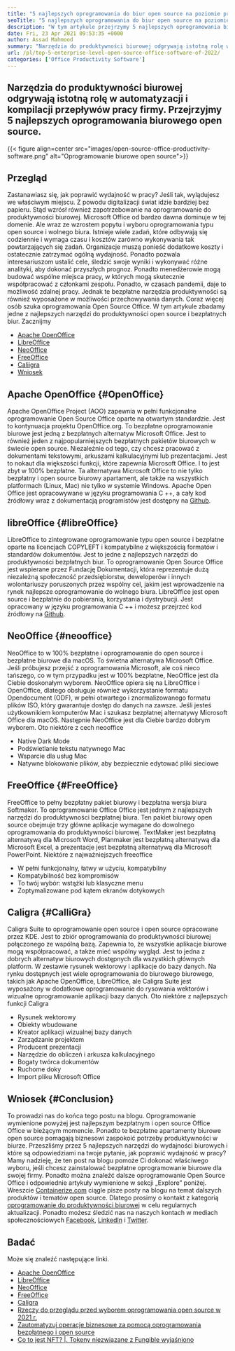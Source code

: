 ```yaml
---
title: "5 najlepszych oprogramowania do biur open source na poziomie przedsiębiorstw 2022" 
seoTitle: "5 najlepszych oprogramowania do biur open source na poziomie przedsiębiorstw 2022" 
description: "W tym artykule przejrzymy 5 najlepszych oprogramowania biurowego open source. Oprogramowanie to obejmują Apache OpenOffice, LibreOffice, NeoOffice, FreeOffice i Caligra." 
date: Fri, 23 Apr 2021 09:53:35 +0000
author: Assad Mahmood
summary: "Narzędzia do produktywności biurowej odgrywają istotną rolę w automatyzacji i kompilacji przepływów pracy firmy. Przejrzyjmy 5 najlepszych oprogramowania biurowego open source." 
url: /pl/top-5-enterprise-level-open-source-office-software-of-2022/
categories: ['Office Productivity Software']
---
```


## Narzędzia do produktywności biurowej odgrywają istotną rolę w automatyzacji i kompilacji przepływów pracy firmy. Przejrzyjmy 5 najlepszych oprogramowania biurowego open source.

{{< figure align=center src="images/open-source-office-productivity-software.png" alt="Oprogramowanie biurowe open source">}}


## Przegląd
Zastanawiasz się, jak poprawić wydajność w pracy? Jeśli tak, wylądujesz we właściwym miejscu. Z powodu digitalizacji świat idzie bardziej bez papieru. Stąd wzrósł również zapotrzebowanie na oprogramowanie do produktywności biurowej. Microsoft Office od bardzo dawna dominuje w tej domenie. Ale wraz ze wzrostem popytu i wyboru oprogramowania typu open source i wolnego biura. Istnieje wiele zadań, które odbywają się codziennie i wymaga czasu i kosztów zarówno wykonywania tak powtarzających się zadań. Organizacje muszą ponieść dodatkowe koszty i ostatecznie zatrzymać ogólną wydajność. Ponadto pozwala interesariuszom ustalić cele, śledzić swoje wyniki i wykonywać różne analityki, aby dokonać przyszłych prognoz.
Ponadto menedżerowie mogą budować wspólne miejsca pracy, w których mogą skutecznie współpracować z członkami zespołu. Ponadto, w czasach pandemii, daje to możliwość zdalnej pracy. Jednak te bezpłatne narzędzia produktywności są również wyposażone w możliwości przechowywania danych. Coraz więcej osób szuka oprogramowania Open Source Office. W tym artykule zbadamy jedne z najlepszych narzędzi do produktywności open source i bezpłatnych biur. Zacznijmy
  * [Apache OpenOffice][1]
  * [LibreOffice][2]
  * [NeoOffice][3]
  * [FreeOffice][4]
  * [Caliigra][5]
  * [Wniosek][6]

## Apache OpenOffice   {#OpenOffice}
Apache OpenOffice Project (AOO) zapewnia w pełni funkcjonalne oprogramowanie Open Source Office oparte na otwartym standardzie. Jest to kontynuacja projektu OpenOffice.org. To bezpłatne oprogramowanie biurowe jest jedną z bezpłatnych alternatyw Microsoft Office. Jest to również jeden z najpopularniejszych bezpłatnych pakietów biurowych w świecie open source. Niezależnie od tego, czy chcesz pracować z dokumentami tekstowymi, arkuszami kalkulacyjnymi lub prezentacjami. Jest to nokaut dla większości funkcji, które zapewnia Microsoft Office. I to jest zbyt w 100% bezpłatne. Ta alternatywa Microsoft Office to nie tylko bezpłatny i open source biurowy apartament, ale także na wszystkich platformach (Linux, Mac) nie tylko w systemie Windows.
Apache Open Office jest opracowywane w języku programowania C ++, a cały kod źródłowy wraz z dokumentacją programistów jest dostępny na [Github][7].

## libreOffice   {#libreOffice}
LibreOffice to zintegrowane oprogramowanie typu open source i bezpłatne oparte na licencjach COPYLEFT i kompatybilne z większością formatów i standardów dokumentów. Jest to jedne z najlepszych narzędzi do produktywności bezpłatnych biur.
To oprogramowanie Open Source Office jest wspierane przez Fundację Dokumentacji, która reprezentuje dużą niezależną społeczność przedsiębiorstw, deweloperów i innych wolontariuszy poruszonych przez wspólny cel, jakim jest wprowadzenie na rynek najlepsze oprogramowanie do wolnego biura.
LibreOffice jest open source i bezpłatnie do pobierania, korzystania i dystrybucji. Jest opracowany w języku programowania C ++ i możesz przejrzeć kod źródłowy na [Github][8].

## NeoOffice   {#neooffice}
NeoOffice to w 100% bezpłatne i oprogramowanie do open source i bezpłatne biurowe dla macOS. To świetna alternatywa Microsoft Office. Jeśli próbujesz przejść z oprogramowania Microsoft, ale coś nieco tańszego, co w tym przypadku jest w 100% bezpłatne, NeoOffice jest dla Ciebie doskonałym wyborem.
NeoOffice opiera się na LibreOffice i OpenOffice, dlatego obsługuje również wykorzystanie formatu Opendocument (ODF), w pełni otwartego i znormalizowanego formatu plików ISO, który gwarantuje dostęp do danych na zawsze. Jeśli jesteś użytkownikiem komputerów Mac i szukasz bezpłatnej alternatywy Microsoft Office dla macOS. Następnie NeoOffice jest dla Ciebie bardzo dobrym wyborem.
Oto niektóre z cech neooffice
  * Native Dark Mode
  * Podświetlanie tekstu natywnego Mac
  * Wsparcie dla usług Mac
  * Natywne blokowanie plików, aby bezpiecznie edytować pliki sieciowe

## FreeOffice   {#FreeOffice}
FreeOffice to pełny bezpłatny pakiet biurowy i bezpłatna wersja biura Softmaker. To oprogramowanie Office Office jest jednym z najlepszych narzędzi do produktywności bezpłatnej biura. Ten pakiet biurowy open source obejmuje trzy główne aplikacje wymagane do dowolnego oprogramowania do produktywności biurowej.
TextMaker jest bezpłatną alternatywą dla Microsoft Word, Planmaker jest bezpłatną alternatywą dla Microsoft Excel, a prezentacje jest bezpłatną alternatywą dla Microsoft PowerPoint.
Niektóre z najważniejszych freeoffice
  * W pełni funkcjonalny, łatwy w użyciu, kompatybilny
  * Kompatybilność bez kompromisów
  * To twój wybór: wstążki lub klasyczne menu
  * Zoptymalizowane pod kątem ekranów dotykowych

## Caligra   {#CalliGra}
Caligra Suite to oprogramowanie open source i open source opracowane przez KDE. Jest to zbiór oprogramowania do produktywności biurowej połączonego ze wspólną bazą. Zapewnia to, że wszystkie aplikacje biurowe mogą współpracować, a także mieć wspólny wygląd. Jest to jedna z dobrych alternatyw biurowych dostępnych dla wszystkich głównych platform. W zestawie rysunek wektorowy i aplikacje do bazy danych.
Na rynku dostępnych jest wiele oprogramowania do biurowego biurowego, takich jak Apache OpenOffice, LibreOffice, ale Caligra Suite jest wyposażony w dodatkowe oprogramowanie do rysowania wektorów i wizualne oprogramowanie aplikacji bazy danych.
Oto niektóre z najlepszych funkcji Caligra
  * Rysunek wektorowy
  * Obiekty wbudowane
  * Kreator aplikacji wizualnej bazy danych
  * Zarządzanie projektem
  * Producent prezentacji
  * Narzędzie do obliczeń i arkusza kalkulacyjnego
  * Bogaty twórca dokumentów
  * Ruchome doky
  * Import pliku Microsoft Office

## Wniosek   {#Conclusion}
To prowadzi nas do końca tego postu na blogu. Oprogramowanie wymienione powyżej jest najlepszym bezpłatnym i open source Office Office w bieżącym momencie. Ponadto te bezpłatne apartamenty biurowe open source pomagają biznesowi zaspokoić potrzeby produktywności w biurze. Przeszliśmy przez 5 najlepszych narzędzi do wydajności biurowych i które są odpowiedziami na twoje pytanie, jak poprawić wydajność w pracy? Mamy nadzieję, że ten post na blogu pomoże Ci dokonać właściwego wyboru, jeśli chcesz zainstalować bezpłatne oprogramowanie biurowe dla swojej firmy. Ponadto można znaleźć dalsze oprogramowanie Open Source Office i odpowiednie artykuły wymienione w sekcji „Explore” poniżej.
Wreszcie [Containerize.com][9] ciągle pisze posty na blogu na temat dalszych produktów i tematów open source. Dlatego prosimy o kontakt z kategorią [oprogramowanie do produktywności biurowej][10] w celu regularnych aktualizacji. Ponadto możesz śledzić nas na naszych kontach w mediach społecznościowych [Facebook][11], [LinkedIn][12] i [Twitter][13].

## Badać
Może się znaleźć następujące linki.
  * [Apache OpenOffice][14]
  * [LibreOffice][15]
  * [NeoOffice][16]
  * [FreeOffice][17]
  * [Caligra][18]
  * [Rzeczy do przeglądu przed wyborem oprogramowania open source w 2021 r.][19]
  * [Zautomatyzuj operacje biznesowe za pomocą oprogramowania bezpłatnego i open source][20]
  * [Co to jest NFT? |. Tokeny niezwiązane z Fungible wyjaśniono][21]

  
[1]: #openoffice
[2]: #libreoffice
[3]: #neooffice
[4]: #freeoffice
[5]: #calligra
[6]: #conclusion
[7]: https://github.com/apache/openoffice
[8]: https://github.com/LibreOffice/core
[9]: https://www.containerize.com/
[10]: https://products.containerize.com/office-productivity/
[11]: https://web.facebook.com/containerize
[12]: https://www.linkedin.com/company/containerize/
[13]: https://twitter.com/containerize_co
[14]: https://products.containerize.com/office-productivity/apache-open-office
[15]: https://products.containerize.com/office-productivity/libreoffice
[16]: https://products.containerize.com/office-productivity/neooffice
[17]: https://products.containerize.com/office-productivity/freeoffice
[18]: https://products.containerize.com/office-productivity/calligra
[19]: https://blog.containerize.com/cmdb-software/things-to-review-before-opting-open-source-software-in-2021/
[20]: https://blog.containerize.com/blogging/automate-business-operations-using-open-source-software/
[21]: https://blog.containerize.com/blockchain-platforms/what-is-nft-non-fungible-tokens-explained/
